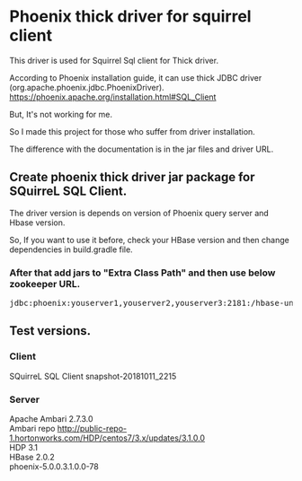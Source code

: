 # Phoenix thick driver for squirrel client
This driver is used for Squirrel Sql client for Thick driver.

According to Phoenix installation guide, it can use thick JDBC driver (org.apache.phoenix.jdbc.PhoenixDriver).
https://phoenix.apache.org/installation.html#SQL_Client

But, It's not working for me.

So I made this project for those who suffer from driver installation.

The difference with the documentation is in the jar files and driver URL.

## Create phoenix thick driver jar package for SQuirreL SQL Client.

The driver version is depends on version of Phoenix query server and Hbase version.

So, If you want to use it before, check your HBase version and then change dependencies in build.gradle file.

### After that add jars to "Extra Class Path" and then use below zookeeper URL.
<pre>
jdbc:phoenix:youserver1,youserver2,youserver3:2181:/hbase-unsecure
</pre>

## Test versions.
### Client
SQuirreL SQL Client snapshot-20181011_2215

### Server
Apache Ambari 2.7.3.0<br/>
Ambari repo http://public-repo-1.hortonworks.com/HDP/centos7/3.x/updates/3.1.0.0 <br/>
HDP 3.1<br/>
HBase 2.0.2<br/>
phoenix-5.0.0.3.1.0.0-78<br/>
